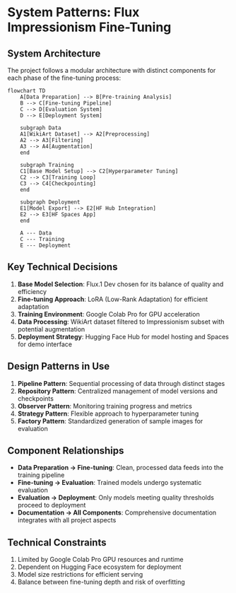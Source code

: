 # System Patterns: Flux Impressionism Fine-Tuning

## System Architecture
The project follows a modular architecture with distinct components for each phase of the fine-tuning process:

```mermaid
flowchart TD
    A[Data Preparation] --> B[Pre-training Analysis]
    B --> C[Fine-tuning Pipeline]
    C --> D[Evaluation System]
    D --> E[Deployment System]
    
    subgraph Data
    A1[WikiArt Dataset] --> A2[Preprocessing]
    A2 --> A3[Filtering]
    A3 --> A4[Augmentation]
    end
    
    subgraph Training
    C1[Base Model Setup] --> C2[Hyperparameter Tuning]
    C2 --> C3[Training Loop]
    C3 --> C4[Checkpointing]
    end
    
    subgraph Deployment
    E1[Model Export] --> E2[HF Hub Integration]
    E2 --> E3[HF Spaces App]
    end
    
    A --- Data
    C --- Training
    E --- Deployment
```

## Key Technical Decisions
1. **Base Model Selection**: Flux.1 Dev chosen for its balance of quality and efficiency
2. **Fine-tuning Approach**: LoRA (Low-Rank Adaptation) for efficient adaptation
3. **Training Environment**: Google Colab Pro for GPU acceleration
4. **Data Processing**: WikiArt dataset filtered to Impressionism subset with potential augmentation
5. **Deployment Strategy**: Hugging Face Hub for model hosting and Spaces for demo interface

## Design Patterns in Use
1. **Pipeline Pattern**: Sequential processing of data through distinct stages
2. **Repository Pattern**: Centralized management of model versions and checkpoints
3. **Observer Pattern**: Monitoring training progress and metrics
4. **Strategy Pattern**: Flexible approach to hyperparameter tuning
5. **Factory Pattern**: Standardized generation of sample images for evaluation

## Component Relationships
- **Data Preparation → Fine-tuning**: Clean, processed data feeds into the training pipeline
- **Fine-tuning → Evaluation**: Trained models undergo systematic evaluation
- **Evaluation → Deployment**: Only models meeting quality thresholds proceed to deployment
- **Documentation → All Components**: Comprehensive documentation integrates with all project aspects

## Technical Constraints
1. Limited by Google Colab Pro GPU resources and runtime
2. Dependent on Hugging Face ecosystem for deployment
3. Model size restrictions for efficient serving
4. Balance between fine-tuning depth and risk of overfitting 